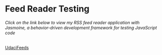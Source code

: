 # Feed Reader Testing 

<h6>Click on the link below to view my RSS feed reader application with Jasmoine, a behavior-driven development framework for testing JavaScript code</h6>

<a href ="http://timmyhall.github.io/frontend-nanodegree-feedreader/">UdaciFeeds</a>
